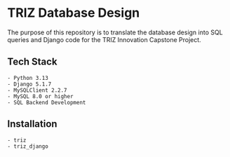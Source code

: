 # TRIZ Database Design

The purpose of this repository is to translate the database design into SQL queries and Django code for the TRIZ Innovation Capstone Project.

## Tech Stack
```
- Python 3.13 
- Django 5.1.7 
- MySQLClient 2.2.7
- MySQL 8.0 or higher
- SQL Backend Development
```
## Installation
```
- triz 
- triz_django
```
